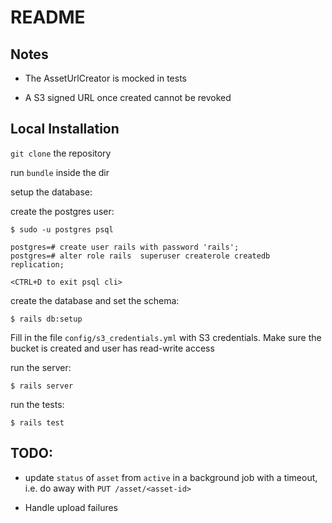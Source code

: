 # README


## Notes

 - The AssetUrlCreator is mocked in tests

 - A S3 signed URL once created cannot be revoked

## Local Installation

`git clone` the repository

run `bundle` inside the dir

setup the database:

create the postgres user:

    $ sudo -u postgres psql

    postgres=# create user rails with password 'rails';
    postgres=# alter role rails  superuser createrole createdb replication;

    <CTRL+D to exit psql cli>

create the database and set the schema:

    $ rails db:setup


Fill in the file `config/s3_credentials.yml` with S3 credentials. Make sure the bucket is created
and user has read-write access

run the server:

    $ rails server

run the tests:

    $ rails test

## TODO:

 - update `status` of `asset` from `active` in a background job with a timeout,
 i.e. do away with `PUT ​/asset/​<asset-id>`

 - Handle upload failures
